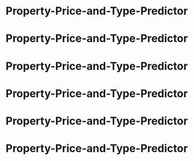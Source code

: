 # Property-Price-and-Type-Predictor
# Property-Price-and-Type-Predictor
# Property-Price-and-Type-Predictor
# Property-Price-and-Type-Predictor
# Property-Price-and-Type-Predictor
# Property-Price-and-Type-Predictor
